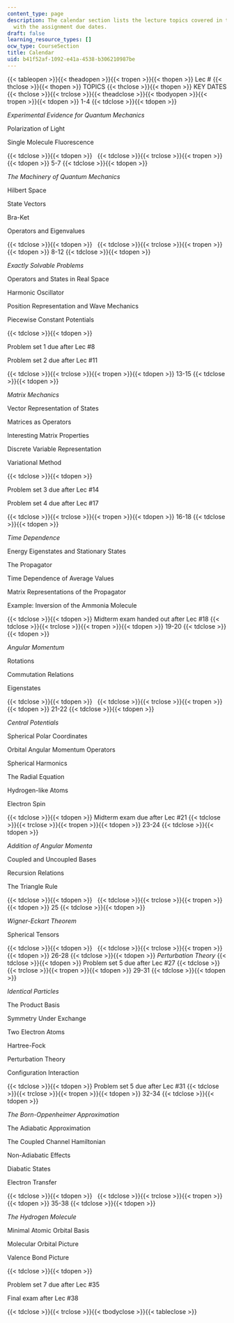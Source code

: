```yaml
---
content_type: page
description: The calendar section lists the lecture topics covered in the course along
  with the assignment due dates.
draft: false
learning_resource_types: []
ocw_type: CourseSection
title: Calendar
uid: b41f52af-1092-e41a-4538-b306210987be
---
```

{{< tableopen >}}{{< theadopen >}}{{< tropen >}}{{< thopen >}}
Lec #
{{< thclose >}}{{< thopen >}}
TOPICS
{{< thclose >}}{{< thopen >}}
KEY DATES
{{< thclose >}}{{< trclose >}}{{< theadclose >}}{{< tbodyopen >}}{{< tropen >}}{{< tdopen >}}
1-4
{{< tdclose >}}{{< tdopen >}}

_Experimental Evidence for Quantum Mechanics_

Polarization of Light

Single Molecule Fluorescence

{{< tdclose >}}{{< tdopen >}}
 
{{< tdclose >}}{{< trclose >}}{{< tropen >}}{{< tdopen >}}
5-7
{{< tdclose >}}{{< tdopen >}}

_The Machinery of Quantum Mechanics_

Hilbert Space

State Vectors

Bra-Ket

Operators and Eigenvalues

{{< tdclose >}}{{< tdopen >}}
 
{{< tdclose >}}{{< trclose >}}{{< tropen >}}{{< tdopen >}}
8-12
{{< tdclose >}}{{< tdopen >}}

_Exactly Solvable Problems_

Operators and States in Real Space

Harmonic Oscillator

Position Representation and Wave Mechanics

Piecewise Constant Potentials

{{< tdclose >}}{{< tdopen >}}

Problem set 1 due after Lec #8

Problem set 2 due after Lec #11

{{< tdclose >}}{{< trclose >}}{{< tropen >}}{{< tdopen >}}
13-15
{{< tdclose >}}{{< tdopen >}}

_Matrix Mechanics_

Vector Representation of States

Matrices as Operators

Interesting Matrix Properties

Discrete Variable Representation

Variational Method

{{< tdclose >}}{{< tdopen >}}

Problem set 3 due after Lec #14

Problem set 4 due after Lec #17

{{< tdclose >}}{{< trclose >}}{{< tropen >}}{{< tdopen >}}
16-18
{{< tdclose >}}{{< tdopen >}}

_Time Dependence_

Energy Eigenstates and Stationary States

The Propagator

Time Dependence of Average Values

Matrix Representations of the Propagator

Example: Inversion of the Ammonia Molecule

{{< tdclose >}}{{< tdopen >}}
Midterm exam handed out after Lec #18
{{< tdclose >}}{{< trclose >}}{{< tropen >}}{{< tdopen >}}
19-20
{{< tdclose >}}{{< tdopen >}}

_Angular Momentum_

Rotations

Commutation Relations

Eigenstates

{{< tdclose >}}{{< tdopen >}}
 
{{< tdclose >}}{{< trclose >}}{{< tropen >}}{{< tdopen >}}
21-22
{{< tdclose >}}{{< tdopen >}}

_Central Potentials_

Spherical Polar Coordinates

Orbital Angular Momentum Operators

Spherical Harmonics

The Radial Equation

Hydrogen-like Atoms

Electron Spin

{{< tdclose >}}{{< tdopen >}}
Midterm exam due after Lec #21
{{< tdclose >}}{{< trclose >}}{{< tropen >}}{{< tdopen >}}
23-24
{{< tdclose >}}{{< tdopen >}}

_Addition of Angular Momenta_

Coupled and Uncoupled Bases

Recursion Relations

The Triangle Rule

{{< tdclose >}}{{< tdopen >}}
 
{{< tdclose >}}{{< trclose >}}{{< tropen >}}{{< tdopen >}}
25
{{< tdclose >}}{{< tdopen >}}

_Wigner-Eckart Theorem_

Spherical Tensors

{{< tdclose >}}{{< tdopen >}}
 
{{< tdclose >}}{{< trclose >}}{{< tropen >}}{{< tdopen >}}
26-28
{{< tdclose >}}{{< tdopen >}}
_Perturbation Theory_
{{< tdclose >}}{{< tdopen >}}
Problem set 5 due after Lec #27
{{< tdclose >}}{{< trclose >}}{{< tropen >}}{{< tdopen >}}
29-31
{{< tdclose >}}{{< tdopen >}}

_Identical Particles_

The Product Basis

Symmetry Under Exchange

Two Electron Atoms

Hartree-Fock

Perturbation Theory

Configuration Interaction

{{< tdclose >}}{{< tdopen >}}
Problem set 5 due after Lec #31
{{< tdclose >}}{{< trclose >}}{{< tropen >}}{{< tdopen >}}
32-34
{{< tdclose >}}{{< tdopen >}}

_The Born-Oppenheimer Approximation_

The Adiabatic Approximation

The Coupled Channel Hamiltonian

Non-Adiabatic Effects

Diabatic States

Electron Transfer

{{< tdclose >}}{{< tdopen >}}
 
{{< tdclose >}}{{< trclose >}}{{< tropen >}}{{< tdopen >}}
35-38
{{< tdclose >}}{{< tdopen >}}

_The Hydrogen Molecule_

Minimal Atomic Orbital Basis

Molecular Orbital Picture

Valence Bond Picture

{{< tdclose >}}{{< tdopen >}}

Problem set 7 due after Lec #35

Final exam after Lec #38

{{< tdclose >}}{{< trclose >}}{{< tbodyclose >}}{{< tableclose >}}